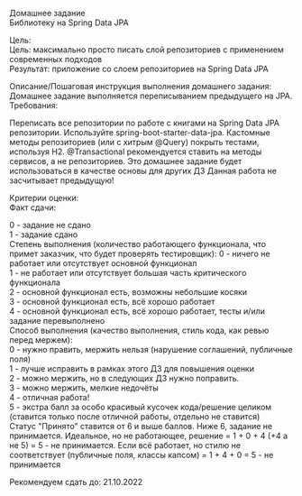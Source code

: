 Домашнее задание  
Библиотеку на Spring Data JPA

Цель:  
Цель: максимально просто писать слой репозиториев с применением современных подходов  
Результат: приложение со слоем репозиториев на Spring Data JPA


Описание/Пошаговая инструкция выполнения домашнего задания:  
Домашнее задание выполняется переписыванием предыдущего на JPA.  
Требования:

Переписать все репозитории по работе с книгами на Spring Data JPA репозитории.
Используйте spring-boot-starter-data-jpa.
Кастомные методы репозиториев (или с хитрым @Query) покрыть тестами, используя H2.
@Transactional рекомендуется ставить на методы сервисов, а не репозиториев.
Это домашнее задание будет использоваться в качестве основы для других ДЗ
Данная работа не засчитывает предыдущую!

Критерии оценки:  
Факт сдачи:

0 - задание не сдано  
1 - задание сдано  
Степень выполнения (количество работающего функционала, что примет заказчик, что будет проверять тестировщик):
0 - ничего не работает или отсутствует основной функционал  
1 - не работает или отсутствует большая часть критического функционала  
2 - основной функционал есть, возможны небольшие косяки  
3 - основной функционал есть, всё хорошо работает  
4 - основной функционал есть, всё хорошо работает, тесты и/или задание перевыполнено  
Способ выполнения (качество выполнения, стиль кода, как ревью перед мержем):  
0 - нужно править, мержить нельзя (нарушение соглашений, публичные поля)  
1 - лучше исправить в рамках этого ДЗ для повышения оценки  
2 - можно мержить, но в следующих ДЗ нужно поправить.  
3 - можно мержить, мелкие недочёты  
4 - отличная работа!  
5 - экстра балл за особо красивый кусочек кода/решение целиком (ставится только после отличной работы, отдельно не ставится)  
Статус "Принято" ставится от 6 и выше баллов.
Ниже 6, задание не принимается.
Идеальное, но не работающее, решение = 1 + 0 + 4 (+4 а не 5) = 5 - не принимается.
Если всё работает, но стилю не соответствует (публичные поля, классы капсом) = 1 + 4 + 0 = 5 - не принимается

Рекомендуем сдать до: 21.10.2022